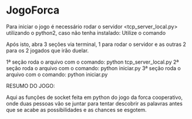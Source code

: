 # JogoForca

Para iniciar o jogo é necessário rodar o servidor <tcp_server_local.py> utilizando o python2, caso não tenha instalado:
Utilize o comando <sudo apt install python>

Após isto, abra 3 seções via terminal, 1 para rodar o servidor e as outras 2 para os 2 jogados que irão duelar.

1ª seção roda o arquivo com o comando: python tcp_server_local.py
2ª seção roda o arquivo com o comando: python iniciar.py
3ª seção roda o arquivo com o comando: python iniciar.py


RESUMO DO JOGO:

Aqui as funções de socket feita em python do jogo da forca cooperativo, onde duas pessoas vão se juntar para tentar descobrir as palavras antes que se acabe as possibilidades e as chances se esgotem.
